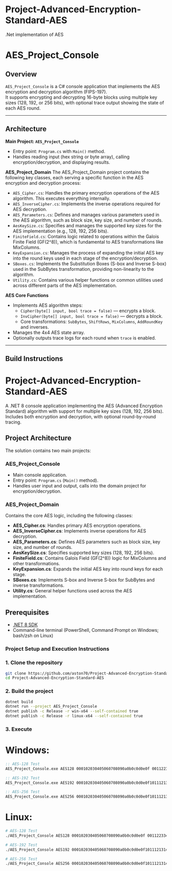 # Project-Advanced-Encryption-Standard-AES
.Net implementation of AES

# AES_Project_Console

## Overview

`AES_Project_Console` is a C# console application that implements the AES encryption and decryption algorithm (FIPS-197).  
It supports encrypting and decrypting 16-byte blocks using multiple key sizes (128, 192, or 256 bits), with optional trace output showing the state of each AES round.


---

## Architecture

**Main Project: `AES_Project_Console`**
- Entry point: `Program.cs` with `Main()` method.
- Handles reading input (hex string or byte array), calling encryption/decryption, and displaying results.

**AES_Project_Domain**
The AES_Project_Domain project contains the following key classes, each serving a specific function in the AES encryption and decryption process:

- `AES_Cipher.cs`: Handles the primary encryption operations of the AES algorithm. This executes everything internally.
- `AES_InverseCipher.cs`: Implements the inverse operations required for AES decryption.
- `AES_Parameters.cs`: Defines and manages various parameters used in the AES algorithm, such as block size, key size, and number of rounds.
- `AesKeySize.cs`: Specifies and manages the supported key sizes for the AES implementation (e.g., 128, 192, 256 bits).
- `FiniteField.cs`: Contains logic related to operations within the Galois Finite Field (GF(2^8)), which is fundamental to AES transformations like MixColumns.
- `KeyExpansion.cs`: Manages the process of expanding the initial AES key into the round keys used in each stage of the encryption/decryption.
- `SBoxes.cs`: Implements the Substitution Boxes (S-box and Inverse S-box) used in the SubBytes transformation, providing non-linearity to the algorithm.
- `Utility.cs`: Contains various helper functions or common utilities used across different parts of the AES implementation.

**AES Core Functions**
- Implements AES algorithm steps:
  - `Cipher(byte[] input, bool trace = false)` — encrypts a block.
  - `InvCipher(byte[] input, bool trace = false)` — decrypts a block.
  - Core transformations: `SubBytes`, `ShiftRows`, `MixColumns`, `AddRoundKey` and inverses.
- Manages the 4x4 AES state array.
- Optionally outputs trace logs for each round when `trace` is enabled.

---

## Build Instructions

# Project-Advanced-Encryption-Standard-AES

A .NET 8 console application implementing the AES (Advanced Encryption Standard) algorithm with support for multiple key sizes (128, 192, 256 bits). Includes both encryption and decryption, with optional round-by-round tracing.

## Project Architecture

The solution contains two main projects:

### AES_Project_Console
- Main console application.
- Entry point: `Program.cs` (`Main()` method).
- Handles user input and output, calls into the domain project for encryption/decryption.

### AES_Project_Domain
Contains the core AES logic, including the following classes:

- **AES_Cipher.cs**: Handles primary AES encryption operations.
- **AES_InverseCipher.cs**: Implements inverse operations for AES decryption.
- **AES_Parameters.cs**: Defines AES parameters such as block size, key size, and number of rounds.
- **AesKeySize.cs**: Specifies supported key sizes (128, 192, 256 bits).
- **FiniteField.cs**: Contains Galois Field (GF(2^8)) logic for MixColumns and other transformations.
- **KeyExpansion.cs**: Expands the initial AES key into round keys for each stage.
- **SBoxes.cs**: Implements S-box and Inverse S-box for SubBytes and inverse transformations.
- **Utility.cs**: General helper functions used across the AES implementation.

## Prerequisites

- [.NET 8 SDK](https://dotnet.microsoft.com/en-us/download/dotnet/8.0)
- Command-line terminal (PowerShell, Command Prompt on Windows; bash/zsh on Linux)

### Project Setup and Execution Instructions

### 1. Clone the repository
```bash
git clone https://github.com/aston70/Project-Advanced-Encryption-Standard-AES.git
cd Project-Advanced-Encryption-Standard-AES
```

### 2. Build the project
```bash
dotnet build
dotnet run --project AES_Project_Console
dotnet publish -c Release -r win-x64 --self-contained true
dotnet publish -c Release -r linux-x64 --self-contained true
```

### 3. Execute

# Windows:
```bat
:: AES-128 Test
AES_Project_Console.exe AES128 000102030405060708090a0b0c0d0e0f 00112233445566778899aabbccddeeff > AES_output.txt

:: AES-192 Test
AES_Project_Console.exe AES192 000102030405060708090a0b0c0d0e0f1011121314151617 00112233445566778899aabbccddeeff >> AES_output.txt

:: AES-256 Test
AES_Project_Console.exe AES256 000102030405060708090a0b0c0d0e0f101112131415161718191a1b1c1d1e1f 00112233445566778899aabbccddeeff >> AES_output.txt
```

# Linux:
```bash
# AES-128 Test
./AES_Project_Console AES128 000102030405060708090a0b0c0d0e0f 00112233445566778899aabbccddeeff > AES_output.txt

# AES-192 Test
./AES_Project_Console AES192 000102030405060708090a0b0c0d0e0f1011121314151617 00112233445566778899aabbccddeeff >> AES_output.txt

# AES-256 Test
./AES_Project_Console AES256 000102030405060708090a0b0c0d0e0f101112131415161718191a1b1c1d1e1f 00112233445566778899aabbccddeeff >> AES_output.txt
```

